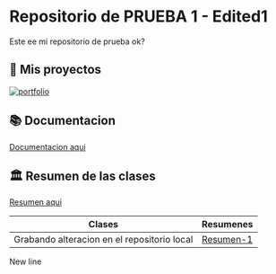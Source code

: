 
# Repositorio de PRUEBA 1 - Edited1

Este ee mi repositorio de prueba ok?



## 🔗 Mis proyectos
[![portfolio](https://img.shields.io/badge/my_portfolio-000?style=for-the-badge&logo=ko-fi&logoColor=white)](https://aldoquevedo.tech/)

## 📚 Documentacion

[Documentacion aqui](https://aldoquevedo.tech/)

## 🏛️ Resumen de las clases

[Resumen aqui](https://aldoquevedo.tech/)

| Clases | Resumenes |
| ------ | --------- |
| Grabando alteracion en el repositorio local | [Resumen-1](https://aldoquevedo.tech/)|

New line
